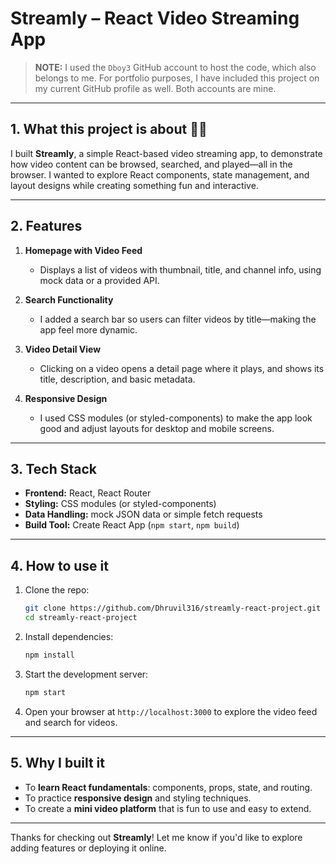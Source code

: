 
# Streamly – React Video Streaming App
> **NOTE:**  I used the `Dboy3` GitHub account to host the code, which also belongs to me. For portfolio purposes, I have included this project on my current GitHub profile as well. Both accounts are mine.

---
## 1. What this project is about 🧑‍💻

I built **Streamly**, a simple React-based video streaming app, to demonstrate how video content can be browsed, searched, and played—all in the browser. I wanted to explore React components, state management, and layout designs while creating something fun and interactive.

---

## 2. Features

1. **Homepage with Video Feed**  
   - Displays a list of videos with thumbnail, title, and channel info, using mock data or a provided API.

2. **Search Functionality**  
   - I added a search bar so users can filter videos by title—making the app feel more dynamic.

3. **Video Detail View**  
   - Clicking on a video opens a detail page where it plays, and shows its title, description, and basic metadata.

4. **Responsive Design**  
   - I used CSS modules (or styled-components) to make the app look good and adjust layouts for desktop and mobile screens.

---

## 3. Tech Stack

- **Frontend:** React, React Router  
- **Styling:** CSS modules (or styled-components)  
- **Data Handling:** mock JSON data or simple fetch requests  
- **Build Tool:** Create React App (`npm start`, `npm build`)

---

## 4. How to use it

1. Clone the repo:
   ```bash
   git clone https://github.com/Dhruvil316/streamly-react-project.git
   cd streamly-react-project


2. Install dependencies:

   ```bash
   npm install
   ```
3. Start the development server:

   ```bash
   npm start
   ```
4. Open your browser at `http://localhost:3000` to explore the video feed and search for videos.

---

## 5. Why I built it

* To **learn React fundamentals**: components, props, state, and routing.
* To practice **responsive design** and styling techniques.
* To create a **mini video platform** that is fun to use and easy to extend.

---


Thanks for checking out **Streamly**! Let me know if you'd like to explore adding features or deploying it online.


